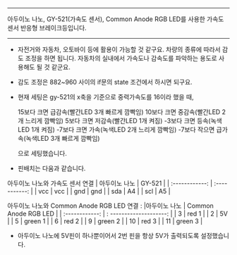 
 
***
아두이노 나노, GY-521(가속도 센서), Common Anode RGB LED를 사용한 가속도 센서 반응형 브레이크등입니다. 
***

* 자전거와 자동차, 오토바이 등에 활용이 가능할 것 같구요. 차량의 종류에 따라서 감도 조정을 하면 됩니다. 자동차의 실내에서 가속도나 감속도를 파악하는 용도로 사용해도 될 것 같군요. 

* 감도 조정은 882~960 사이의 if문의 state 조건에서 하시면 되구요. 

* 현재 세팅은 gy-521의 x축을 기준으로 중력가속도를 16이라 했을 때, 

  15보다 크면 급감속(빨간LED 3개 빠르게 깜빡임)
  10보다 크면 중감속(빨간LED 2개 느리게 깜빡임)
  5보다 크면 저감속(빨간LED 1개 켜짐)
  -3보다 크면 등속(녹색LED 1개 켜짐)
  -7보다 크면 가속(녹색LED 2개 느리게 깜빡임)
  -7보다 작으면 급가속(녹색LED 3개 빠르게 깜빡임)

  으로 세팅했습니다. 



* 핀배치는 다움과 같습니다. 

아두이노 나노와 가속도 센서 연결
| 아두이노 나노  | GY-521 |
| :------------: | :-----------: |
| vcc           |   vcc       |
| gnd           |   gnd       |
| sda           |   A4        |
| scl           |   A5        |


  
 아두이노 나노와 Common Anode RGB LED 연결
: 
|아두이노 나노   |   Common Anode RGB LED  |
| :------------: | : --------------------: |
| 3              |    red 1                | 
| 2              |    5V                   | 
| 5              |    green 1              | 
| 6              |    red 2                | 
| 9              |    green 2              | 
| 10             |    red 3                | 
| 11             |    green 3              | 
 
   
 
 * 아두이노 나노에 5V핀이 하나뿐이어서 2번 핀을 항상 5V가 출력되도록 설정했습니다. 
